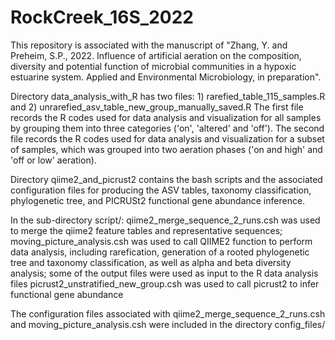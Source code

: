 # RockCreek_16S_2022

This repository is associated with the manuscript of "Zhang, Y. and Preheim, S.P., 2022. Influence of artificial aeration on the composition, diversity and potential function of microbial communities in a hypoxic estuarine system. Applied and Environmental Microbiology, in preparation".

Directory data_analysis_with_R has two files: 1) rarefied_table_115_samples.R and 2) unrarefied_asv_table_new_group_manually_saved.R
The first file records the R codes used for data analysis and visualization for all samples by grouping them into three categories ('on', 'altered' and 'off').
The second file records the R codes used for data analysis and visualization for a subset of samples, which was grouped into two aeration phases ('on and high' and 'off or low' aeration).

Directory qiime2_and_picrust2 contains the bash scripts and the associated configuration files for producing the ASV tables, taxonomy classification, phylogenetic tree, and PICRUSt2 functional gene abundance inference.

In the sub-directory script/:
qiime2_merge_sequence_2_runs.csh was used to merge the qiime2 feature tables and representative sequences;
moving_picture_analysis.csh was used to call QIIME2 function to perform data analysis, including rarefication, generation of a rooted phylogenetic tree and taxonomy classification, as well as alpha and beta diversity analysis; some of the output files were used as input to the R data analysis files
picrust2_unstratified_new_group.csh was used to call picrust2 to infer functional gene abundance

The configuration files associated with qiime2_merge_sequence_2_runs.csh and moving_picture_analysis.csh were included in the directory config_files/
